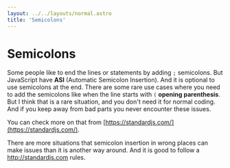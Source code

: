 ```yaml
---
layout: ../../layouts/normal.astro
title: 'Semicolons'
---
```


# Semicolons

Some people like to end the lines or statements by adding `;` semicolons. But JavaScript have **ASI** (Automatic Semicolon Insertion).
And it is optional to use semicolons at the end. 
There are some rare use cases where you need to add the semicolons like when the line starts with `(` **opening parenthesis**.
But I think that is a rare situation, and you don't need it for normal coding.
And if you keep away from bad parts you never encounter these issues.

You can check more on that from [https://standardjs.com/](https://standardjs.com/).

There are more situations that semicolon insertion in wrong places can make issues than it is another way around.
And it is good to follow a http://standardjs.com rules.
